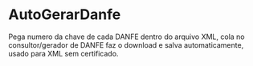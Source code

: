 # AutoGerarDanfe
Pega numero da chave de cada DANFE dentro do arquivo XML, cola no consultor/gerador de DANFE faz o download e salva automaticamente, usado para XML sem certificado.
